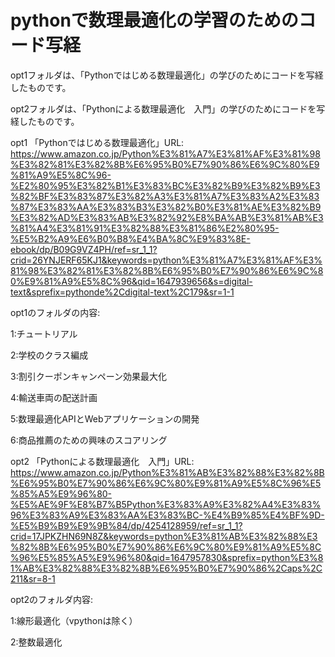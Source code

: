 # pythonで数理最適化の学習のためのコード写経
opt1フォルダは、「Pythonではじめる数理最適化」の学びのためにコードを写経したものです。

opt2フォルダは、「Pythonによる数理最適化　入門」の学びのためにコードを写経したものです。

opt1 「Pythonではじめる数理最適化」URL:
https://www.amazon.co.jp/Python%E3%81%A7%E3%81%AF%E3%81%98%E3%82%81%E3%82%8B%E6%95%B0%E7%90%86%E6%9C%80%E9%81%A9%E5%8C%96-%E2%80%95%E3%82%B1%E3%83%BC%E3%82%B9%E3%82%B9%E3%82%BF%E3%83%87%E3%82%A3%E3%81%A7%E3%83%A2%E3%83%87%E3%83%AA%E3%83%B3%E3%82%B0%E3%81%AE%E3%82%B9%E3%82%AD%E3%83%AB%E3%82%92%E8%BA%AB%E3%81%AB%E3%81%A4%E3%81%91%E3%82%88%E3%81%86%E2%80%95-%E5%B2%A9%E6%B0%B8%E4%BA%8C%E9%83%8E-ebook/dp/B09G9VZ4PH/ref=sr_1_1?crid=26YNJERF65KJ1&keywords=python%E3%81%A7%E3%81%AF%E3%81%98%E3%82%81%E3%82%8B%E6%95%B0%E7%90%86%E6%9C%80%E9%81%A9%E5%8C%96&qid=1647939656&s=digital-text&sprefix=pythonde%2Cdigital-text%2C179&sr=1-1

opt1のフォルダの内容:

1:チュートリアル

2:学校のクラス編成

3:割引クーポンキャンペーン効果最大化

4:輸送車両の配送計画

5:数理最適化APIとWebアプリケーションの開発

6:商品推薦のための興味のスコアリング

opt2 「Pythonによる数理最適化　入門」URL:
https://www.amazon.co.jp/Python%E3%81%AB%E3%82%88%E3%82%8B%E6%95%B0%E7%90%86%E6%9C%80%E9%81%A9%E5%8C%96%E5%85%A5%E9%96%80-%E5%AE%9F%E8%B7%B5Python%E3%83%A9%E3%82%A4%E3%83%96%E3%83%A9%E3%83%AA%E3%83%BC-%E4%B9%85%E4%BF%9D-%E5%B9%B9%E9%9B%84/dp/4254128959/ref=sr_1_1?crid=17JPKZHN69N8Z&keywords=python%E3%81%AB%E3%82%88%E3%82%8B%E6%95%B0%E7%90%86%E6%9C%80%E9%81%A9%E5%8C%96%E5%85%A5%E9%96%80&qid=1647957830&sprefix=python%E3%81%AB%E3%82%88%E3%82%8B%E6%95%B0%E7%90%86%2Caps%2C211&sr=8-1

opt2のフォルダ内容:

1:線形最適化（vpythonは除く）

2:整数最適化
